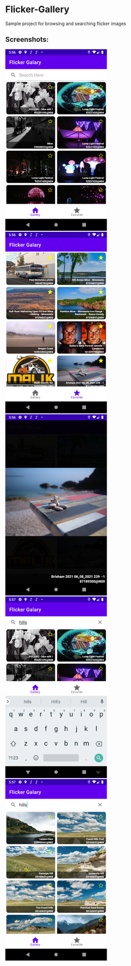 # Flicker-Gallery
Sample project for browsing and searching flicker images

## Screenshots:
<img src="/screenshots/Screenshot_1623587203.png" width="320"> <img src="/screenshots/Screenshot_1623587208.png" width="320"><img src="/screenshots/Screenshot_1623587214.png" width="320">
<img src="/screenshots/Screenshot_1623587231.png" width="320">
<img src="/screenshots/Screenshot_1623587236.png" width="320">

